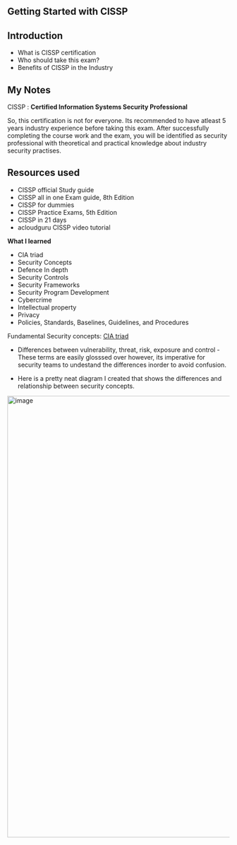 
## Getting Started with CISSP

## Introduction
  - What is CISSP certification
  - Who should take this exam? 
  - Benefits of CISSP in the Industry

## My Notes

CISSP :  **Certified Information Systems Security Professional**

So, this certification is not for everyone. Its recommended to have atleast 5 years industry experience before taking this exam. After successfully completing the course work and the exam, you will be identified as security professional with theoretical and practical knowledge about industry security practises.  

## Resources used 

- CISSP official Study guide 
- CISSP all in one Exam guide, 8th Edition
- CISSP for dummies
- CISSP Practice Exams, 5th Edition
- CISSP in 21 days
- acloudguru CISSP video tutorial

**What I learned**

- CIA triad
- Security Concepts 
- Defence In depth 
- Security Controls 
- Security Frameworks 
- Security Program Development
- Cybercrime
- Intellectual property 
- Privacy 
- Policies, Standards, Baselines, Guidelines, and Procedures


Fundamental Security concepts: [CIA triad](https://murakaru.com/career-blog-1/f/building-secure-systems)
- Differences between vulnerability, threat, risk, exposure and control - These terms are easily glosssed over however, its imperative for security teams to undestand the differences inorder to avoid confusion. 

- Here is a pretty neat diagram I created that shows the differences and relationship between security concepts. 


<img width="1000" alt="image" src="https://user-images.githubusercontent.com/19290577/172467091-69aed2ba-be8f-487a-9099-8dfb89d45563.png">

